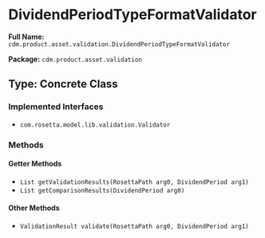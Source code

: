 # DividendPeriodTypeFormatValidator

**Full Name:** `cdm.product.asset.validation.DividendPeriodTypeFormatValidator`

**Package:** `cdm.product.asset.validation`

## Type: Concrete Class

### Implemented Interfaces

- `com.rosetta.model.lib.validation.Validator`

### Methods

#### Getter Methods

- `List getValidationResults(RosettaPath arg0, DividendPeriod arg1)`
- `List getComparisonResults(DividendPeriod arg0)`

#### Other Methods

- `ValidationResult validate(RosettaPath arg0, DividendPeriod arg1)`

